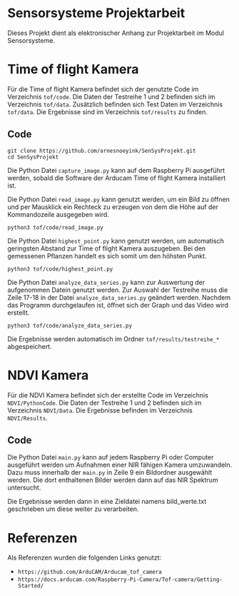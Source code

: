 # Sensorsysteme Projektarbeit
Dieses Projekt dient als elektronischer Anhang zur Projektarbeit im Modul Sensorsysteme.
# Time of flight Kamera
Für die Time of flight Kamera befindet sich der genutzte Code im Verzeichnis `tof/code`. Die Daten der Testreihe 1 und 2 befinden sich im Verzeichnis `tof/data`. Zusätzlich befinden sich Test Daten im Verzeichnis `tof/data`. Die Ergebnisse sind im Verzeichnis `tof/results` zu finden.
## Code
```
git clone https://github.com/arnesnoeyink/SenSysProjekt.git
cd SenSysProjekt
```

Die Python Datei `capture_image.py` kann auf dem Raspberry Pi ausgeführt werden, sobald die Software der Arducam Time of flight Kamera installiert ist.

Die Python Datei `read_image.py` kann genutzt werden, um ein Bild zu öffnen und per Mausklick ein Rechteck zu erzeugen von dem die Höhe auf der Kommandozeile ausgegeben wird.

```
python3 tof/code/read_image.py
```

Die Python Datei `highest_point.py` kann genutzt werden, um automatisch geringsten Abstand zur Time of flight Kamera auszugeben. Bei den gemessenen Pflanzen handelt es sich somit um den höhsten Punkt.

```
python3 tof/code/highest_point.py
```

Die Python Datei `analyze_data_series.py` kann zur Auswertung der aufgenommen Datein genutzt werden. Zur Auswahl der Testreihe muss die Zeile 17-18 in der Datei `analyze_data_series.py` geändert werden. Nachdem das Programm durchgelaufen ist, öffnet sich der Graph und das Video wird erstellt.
```
python3 tof/code/analyze_data_series.py
```

Die Ergebnisse werden automatisch im Ordner `tof/results/testreihe_*` abgespeichert. 


# NDVI Kamera 
Für die NDVI Kamera befindet sich der erstellte Code im Verzeichnis `NDVI/PythonCode`. Die Daten der Testreihe 1 und 2 befinden sich im Verzeichnis `NDVI/Data`. Die Ergebnisse befinden im Verzeichnis `NDVI/Results`.

## Code
Die Python Datei `main.py` kann auf jedem Raspberry Pi oder Computer ausgeführt werden um Aufnahmen einer NIR fähigen Kamera umzuwandeln.
Dazu muss innerhalb der `main.py` in Zeile 9 ein Bildordner ausgewählt werden. Die dort enthaltenen Bilder werden dann auf das NIR Spektrum untersucht. 

Die Ergebnisse werden dann in eine Zieldatei namens bild_werte.txt geschrieben um diese weiter zu verarbeiten.


# Referenzen
Als Referenzen wurden die folgenden Links genutzt:
- `https://github.com/ArduCAM/Arducam_tof_camera`
- `https://docs.arducam.com/Raspberry-Pi-Camera/Tof-camera/Getting-Started/`
